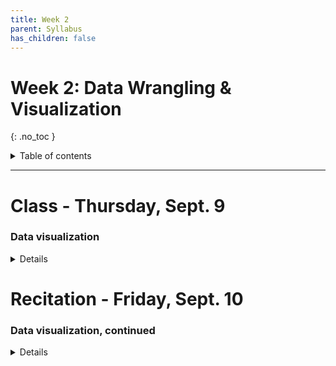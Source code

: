 ```yaml
---
title: Week 2
parent: Syllabus
has_children: false
---
```


# Week 2: Data Wrangling & Visualization
{: .no_toc }

<details closed markdown="block">
  <summary>
    Table of contents
  </summary>
  {: .text-delta }
1. TOC
{:toc}
</details>

---

<!-- ########################################################################### -->

<!-- # Homework Assignment - Due Tuesday, Sept. 7 by 5pm

<details closed markdown="block">
  <summary>Details</summary>

Please complete the following and hand in through Brightspace:

+ Quiz: Whitlock & Schluter, Chapter 1
  + 5 random questions from the [W&S Study Guide](){: target="blank"}
+ Exercise: R/RStudio Basics and Data Structures

</details> -->

<!-- ########################################################################### -->

<!-- ########################################################################### -->

# Class - Thursday, Sept. 9

### Data visualization

<details closed markdown="block">
  <summary>Details</summary>

+ **Class notes** (class website)
+ **Class exercise** - [RMD](Class1/W2.C1_Exercise_DataVisualization_v2.Rmd){: target="blank"} - [HTML](Class1/W2.C1_Exercise_DataVisualization_v2.html){: target="blank"}
+ Answer key: [RMD zipped](Class1/W2.C1_Exercise_DataVisualization_KEY_v2.Rmd.zip) - [HTML](Class1/W2.C1_Exercise_DataVisualization_KEY_v2.html){: target="blank"}
  + Note that the key was reorganized a little bit to make the presentation clearer.

</details>

<!-- ########################################################################### -->

<!-- ########################################################################### -->

# Recitation - Friday, Sept. 10

### Data visualization, continued

<details closed markdown="block">
  <summary>Details</summary>

+ [**Class exercise**](Recitation/W2.R1_Exercise_DataVisualization.Rmd.zip)
+ Answer key: [RMD zipped](Recitation/W2.R1_Exercise_DataVisualization_KEY.Rmd.zip) - [HTML](Recitation/W2.R1_Exercise_DataVisualization_KEY.html){: target="blank"}
  + Note that the key was reorganized a little bit to make the presentation clearer.

</details>

<!-- ########################################################################### -->
